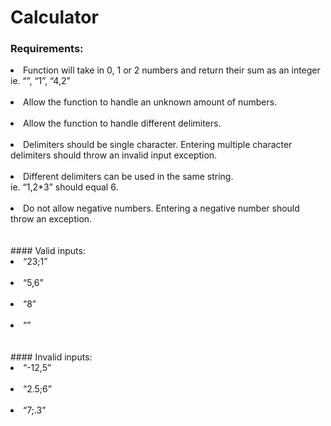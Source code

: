 # Calculator
### Requirements:

<li>Function will take in 0, 1 or 2 numbers and return their sum as an integer
<br>
ie. “”, “1”, “4,2”
</li>
<br>

<li>
Allow the function to handle an unknown amount of numbers.
</li>
<br>

<li>
Allow the function to handle different delimiters.
</li>
<br>

<li>
Delimiters should be single character. Entering multiple character delimiters should throw an invalid input exception.
</li>
<br>

<li>
Different delimiters can be used in the same string.
<br>
ie. “1,2*3” should equal 6.
</li>
<br>

<li>
Do not allow negative numbers. Entering a negative number should throw an exception.
</li>
<br><br>
#### Valid inputs:
<li>“23;1”</li><br>
<li>“5,6”</li><br>
<li>“8”</li><br>
<li>“”</li><br><br>
#### Invalid inputs:
<li>“-12,5”</li><br>
<li>“2.5;6”</li><br>
<li>“7;.3”</li>
